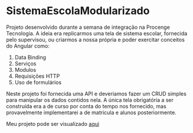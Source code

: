 # SistemaEscolaModularizado
Projeto desenvolvido durante a semana de integração na Procenge Tecnologia.
A ideia era replicarmos uma tela de sistema escolar, fornecida pelo supervisou, ou criarmos a nossa própria e poder exercitar conceitos do Angular como: 
1. Data Binding
2. Serviços
3. Modulos
4. Requisições HTTP
5. Uso de formulários

Neste projeto foi fornecida uma API e deveriamos fazer um CRUD simples para manipular os dados contidos nela.
A única tela obrigatória a ser construída era a de curso por conta do tempo nos fornecido, mas provavelmente implementarei a de matricula e alunos posteriormente.

Meu projeto pode ser visualizado [aqui](https://lucielton.github.io/Sistema-Escola-Angular/)

